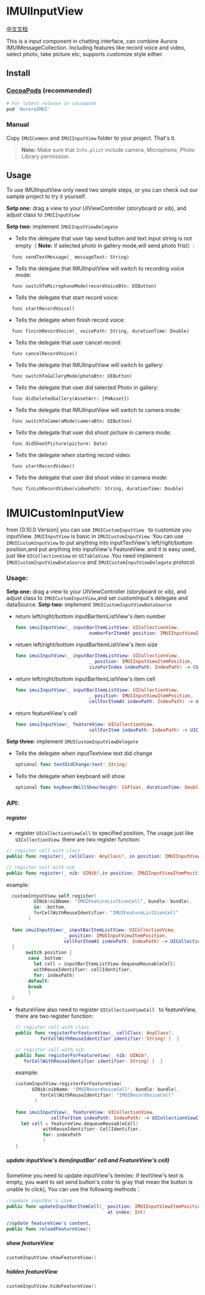 # IMUIInputView
[中文文档](./IMUIInputView_usage_zh.md)

This is a input component in chatting interface, can combine Aurora IMUIMessageCollection. Including features like record voice and video, select photo, take picture etc, supports customize style either.

## Install

### [CocoaPods](https://cocoapods.org/)  (recommended)

```ruby
# For latest release in cocoapods
pod 'AuroraIMUI'
```
### Manual
Copy `IMUICommon`  and `IMUIInputView` folder to your project. That's it.

> **Note:** Make sure that `Info.plist` include camera, Microphone, Photo Library permission.

## Usage

To use IMUIInputView only need two simple steps, or you can check out our sample project to try it yourself.

**Setp one:** drag a view to your UIViewController (storyboard or xib), and adjust class to `IMUIInputView `

**Setp two:** implement `IMUIInputViewDelegate`

- Tells the delegate that user tap send button and text input string is not empty（ **Note:** if selected photo in gallery mode,will send photo frist）:
```
  func sendTextMessage(_ messageText: String)
```

- Tells the delegate that IMUIInputView will switch to recording voice mode:
```
  func switchToMicrophoneMode(recordVoiceBtn: UIButton)
```

- Tells the delegate that start record voice:
```
  func startRecordVoice()
```

- Tells the delegate when finish record voice:
```
  func finishRecordVoice(_ voicePath: String, durationTime: Double)
```

- Tells the delegate that user cancel record:
```
  func cancelRecordVoice()
```

- Tells the delegate that IMUIInputView will switch to gallery:
```
  func switchToGalleryMode(photoBtn: UIButton)
```

- Tells the delegate that user did selected Photo in gallery:
```
  func didSeletedGallery(AssetArr: [PHAsset])
```

- Tells the delegate that IMUIInputView will switch to camera mode:
```
  func switchToCameraMode(cameraBtn: UIButton)
```

- Tells the delegate that user did shoot picture in camera mode:
```
  func didShootPicture(picture: Data)
```

- Tells the delegate when starting record video:

```
  func startRecordVideo()
```

- Tells the delegate that user did shoot video in camera mode:
```
  func finishRecordVideo(videoPath: String, durationTime: Double)
```



# IMUICustomInputView

from [0.10.0 Version] you can use ```IMUICustomInputView ``` to customize you inputView. ```IMUIInputView``` is basic in ```IMUICustomInputView```. You can use ```IMUICustomInputView``` to put anything into inputTextView's left/right/bottom position,and put anything into inputView's FeatureView. and it is easy used, just like ```UICollectionView``` or ```UITableView``` .You need implement ```IMUICustomInputViewDataSource``` and ```IMUICustomInputViewDelegate``` protocol.

### Usage:

**Setp one:** drag a view to your UIViewController (storyboard or xib), and adjust class to ```IMUICustomInputView```,and set customInput's delegate and dataSource.
**Setp two:** implement ```IMUICustomInputViewDataSource```

- return left/right/bottom inputBarItemListView's item number

  ```swift
  func imuiInputView(_ inputBarItemListView: UICollectionView,
                             numberForItemAt position: IMUIInputViewItemPosition) -> Int
  ```

- retuen left/right/bottom inputBarItemListView's item size

  ```swift
  func imuiInputView(_ inputBarItemListView: UICollectionView,
                             _ position: IMUIInputViewItemPosition,
                             sizeForIndex indexPath: IndexPath) -> CGSize
  ```

- return left/right/bottom inputBarItemListView's item cell

  ```swift
  func imuiInputView(_ inputBarItemListView: UICollectionView,
                             _ position: IMUIInputViewItemPosition,
                             cellForItemAt indexPath: IndexPath) -> UICollectionViewCell
  ```

- return featureView's cell

  ```swift
  func imuiInputView(_ featureView: UICollectionView,
                             cellForItem indexPath: IndexPath) -> UICollectionViewCell
  ```

**Setp three:** implement ```IMUICustomInputViewDelegate```

- Tells the delegate when inputTextview text did change

  ```swift
  optional func textDidChange(text: String)
  ```

- Tells the delegate when keyboard will show

  ```swift
  optional func keyBoardWillShow(height: CGFloat, durationTime: Double)
  ```

### API:

##### register

- register ```UICollectionViewCell``` to specified position, The usage just like ```UICollectionView```. there are two register function:

```swift
// register cell with class
public func register(_ cellClass: AnyClass?, in position: IMUIInputViewItemPosition, forCellWithReuseIdentifier identifier: String) {  }

// register cell with nib
public func register(_ nib: UINib?,in position: IMUIInputViewItemPosition, forCellWithReuseIdentifier identifier: String) {  }
```

example:

```swift
  customIntputView.self.register(
          UINib(nibName: "IMUIFeatureListIconCell", bundle: bundle), 
          in: .bottom, 
          forCellWithReuseIdentifier: "IMUIFeatureListIconCell"
  		)
  
  func imuiInputView(_ inputBarItemListView: UICollectionView,
                     _ position: IMUIInputViewItemPosition,
                     cellForItemAt indexPath: IndexPath) -> UICollectionViewCell 
  {
       switch position {
        case .bottom:
          let cell = inputBarItemListView.dequeueReusableCell(
          withReuseIdentifier: cellIdentifier, 											
          for: indexPath)
        default:
        break
        }
  }
```

- featureView also need to register ```UICollectionViewCell ``` to featureView, there are two register function:

  ```swift
  // register cell with class
  public func registerForFeatureView(_ cellClass: AnyClass?, 
           forCellWithReuseIdentifier identifier: String) {  }

  // register cell with nib
  public func registerForFeatureView(_ nib: UINib?, 
     forCellWithReuseIdentifier identifier: String) {  }
  ```

  example:

  ```swift
  customInputView.registerForFeatureView(
  		UINib(nibName: "IMUIRecordVoiceCell", bundle: bundle),
           forCellWithReuseIdentifier: "IMUIRecordVoiceCell"
         )
         
  func imuiInputView(_ featureView: UICollectionView,
               cellForItem indexPath: IndexPath) -> UICollectionViewCell {
    let cell = featureView.dequeueReusableCell(
            withReuseIdentifier: CellIdentifier, 
            for: indexPath
    		)
  }
  ```

##### update inputView's item(inputBar' cell and FeatureView's cell)

Sometime you need to update inputView's item(ex: if textView's text is empty, you want to set send button's color to gray that mean the button is unable to click), You can use the following methods：

```swift
//update inputBar's item
public func updateInputBarItemCell(_ position: IMUIInputViewItemPosition,
                                     at index: Int)
                                     
//update featureView's content，
public func reloadFeaturnView()
```

##### show featureView

```swift
customInputView.showFeatureView()
```

##### hidden featureView

```swift
customInputView.hideFeatureView()
```

